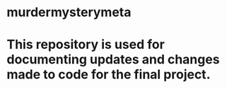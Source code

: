 # murdermysterymeta
# This repository is used for documenting updates and changes made to  code for the final project.
